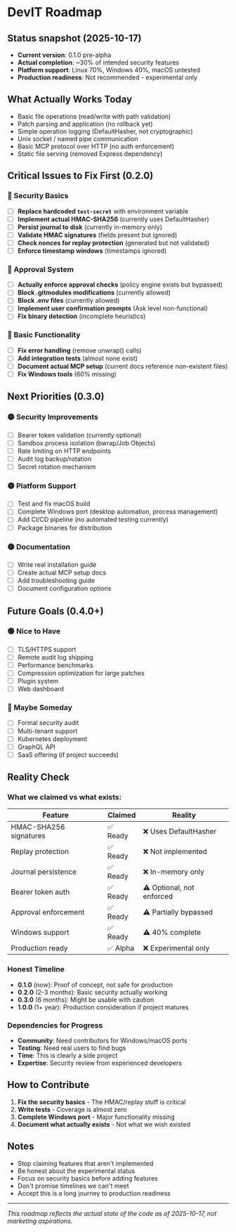 # DevIT Roadmap

Status snapshot (2025-10-17)
---------------------------
- **Current version**: 0.1.0 pre-alpha
- **Actual completion**: ~30% of intended security features
- **Platform support**: Linux 70%, Windows 40%, macOS untested
- **Production readiness**: Not recommended - experimental only

What Actually Works Today
-------------------------
- Basic file operations (read/write with path validation)
- Patch parsing and application (no rollback yet)
- Simple operation logging (DefaultHasher, not cryptographic)
- Unix socket / named pipe communication
- Basic MCP protocol over HTTP (no auth enforcement)
- Static file serving (removed Express dependency)

Critical Issues to Fix First (0.2.0)
------------------------------------
### 🔴 Security Basics
- [ ] **Replace hardcoded `test-secret`** with environment variable
- [ ] **Implement actual HMAC-SHA256** (currently uses DefaultHasher)
- [ ] **Persist journal to disk** (currently in-memory only)
- [ ] **Validate HMAC signatures** (fields present but ignored)
- [ ] **Check nonces for replay protection** (generated but not validated)
- [ ] **Enforce timestamp windows** (timestamps ignored)

### 🔴 Approval System
- [ ] **Actually enforce approval checks** (policy engine exists but bypassed)
- [ ] **Block .gitmodules modifications** (currently allowed)
- [ ] **Block .env files** (currently allowed)
- [ ] **Implement user confirmation prompts** (Ask level non-functional)
- [ ] **Fix binary detection** (incomplete heuristics)

### 🔴 Basic Functionality
- [ ] **Fix error handling** (remove unwrap() calls)
- [ ] **Add integration tests** (almost none exist)
- [ ] **Document actual MCP setup** (current docs reference non-existent files)
- [ ] **Fix Windows tools** (60% missing)

Next Priorities (0.3.0)
-----------------------
### 🟡 Security Improvements
- [ ] Bearer token validation (currently optional)
- [ ] Sandbox process isolation (bwrap/Job Objects)
- [ ] Rate limiting on HTTP endpoints
- [ ] Audit log backup/rotation
- [ ] Secret rotation mechanism

### 🟡 Platform Support
- [ ] Test and fix macOS build
- [ ] Complete Windows port (desktop automation, process management)
- [ ] Add CI/CD pipeline (no automated testing currently)
- [ ] Package binaries for distribution

### 🟡 Documentation
- [ ] Write real installation guide
- [ ] Create actual MCP setup docs
- [ ] Add troubleshooting guide
- [ ] Document configuration options

Future Goals (0.4.0+)
--------------------
### 🟢 Nice to Have
- [ ] TLS/HTTPS support
- [ ] Remote audit log shipping
- [ ] Performance benchmarks
- [ ] Compression optimization for large patches
- [ ] Plugin system
- [ ] Web dashboard

### 🔵 Maybe Someday
- [ ] Formal security audit
- [ ] Multi-tenant support
- [ ] Kubernetes deployment
- [ ] GraphQL API
- [ ] SaaS offering (if project succeeds)

Reality Check
------------
### What we claimed vs what exists:
| Feature | Claimed | Reality |
|---------|---------|---------|
| HMAC-SHA256 signatures | ✅ Ready | ❌ Uses DefaultHasher |
| Replay protection | ✅ Ready | ❌ Not implemented |
| Journal persistence | ✅ Ready | ❌ In-memory only |
| Bearer token auth | ✅ Ready | ⚠️ Optional, not enforced |
| Approval enforcement | ✅ Ready | ⚠️ Partially bypassed |
| Windows support | ✅ Ready | ⚠️ 40% complete |
| Production ready | ✅ Alpha | ❌ Experimental only |

### Honest Timeline
- **0.1.0** (now): Proof of concept, not safe for production
- **0.2.0** (2-3 months): Basic security actually working
- **0.3.0** (6 months): Might be usable with caution
- **1.0.0** (1+ year): Production consideration if project matures

### Dependencies for Progress
- **Community**: Need contributors for Windows/macOS ports
- **Testing**: Need real users to find bugs
- **Time**: This is clearly a side project
- **Expertise**: Security review from experienced developers

How to Contribute
----------------
1. **Fix the security basics** - The HMAC/replay stuff is critical
2. **Write tests** - Coverage is almost zero
3. **Complete Windows port** - Major functionality missing
4. **Document what actually exists** - Not what we wish existed

Notes
-----
- Stop claiming features that aren't implemented
- Be honest about the experimental status
- Focus on security basics before adding features
- Don't promise timelines we can't meet
- Accept this is a long journey to production readiness

---
*This roadmap reflects the actual state of the code as of 2025-10-17, not marketing aspirations.*